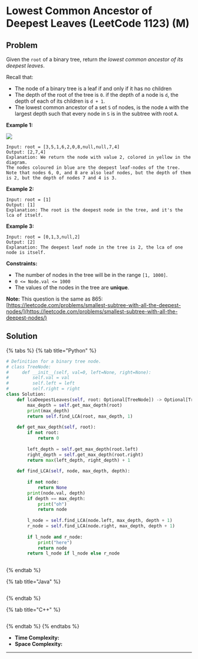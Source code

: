 # Lowest Common Ancestor of Deepest Leaves (LeetCode 1123) (M)

## Problem

Given the `root` of a binary tree, return _the lowest common ancestor of its deepest leaves_.

Recall that:

* The node of a binary tree is a leaf if and only if it has no children
* The depth of the root of the tree is `0`. if the depth of a node is `d`, the depth of each of its children is `d + 1`.
* The lowest common ancestor of a set `S` of nodes, is the node `A` with the largest depth such that every node in `S` is in the subtree with root `A`.

&#x20;

**Example 1:**

![](https://s3-lc-upload.s3.amazonaws.com/uploads/2018/07/01/sketch1.png)

```
Input: root = [3,5,1,6,2,0,8,null,null,7,4]
Output: [2,7,4]
Explanation: We return the node with value 2, colored in yellow in the diagram.
The nodes coloured in blue are the deepest leaf-nodes of the tree.
Note that nodes 6, 0, and 8 are also leaf nodes, but the depth of them is 2, but the depth of nodes 7 and 4 is 3.
```

**Example 2:**

```
Input: root = [1]
Output: [1]
Explanation: The root is the deepest node in the tree, and it's the lca of itself.
```

**Example 3:**

```
Input: root = [0,1,3,null,2]
Output: [2]
Explanation: The deepest leaf node in the tree is 2, the lca of one node is itself.
```

&#x20;

**Constraints:**

* The number of nodes in the tree will be in the range `[1, 1000]`.
* `0 <= Node.val <= 1000`
* The values of the nodes in the tree are **unique**.

&#x20;

**Note:** This question is the same as 865: [https://leetcode.com/problems/smallest-subtree-with-all-the-deepest-nodes/](https://leetcode.com/problems/smallest-subtree-with-all-the-deepest-nodes/)



## Solution&#x20;

{% tabs %}
{% tab title="Python" %}
```python
# Definition for a binary tree node.
# class TreeNode:
#     def __init__(self, val=0, left=None, right=None):
#         self.val = val
#         self.left = left
#         self.right = right
class Solution:
    def lcaDeepestLeaves(self, root: Optional[TreeNode]) -> Optional[TreeNode]:
        max_depth = self.get_max_depth(root)
        print(max_depth)
        return self.find_LCA(root, max_depth, 1)
        
    def get_max_depth(self, root):
        if not root:
            return 0
        
        left_depth = self.get_max_depth(root.left)
        right_depth = self.get_max_depth(root.right)
        return max(left_depth, right_depth) + 1
    
    def find_LCA(self, node, max_depth, depth):
        
        if not node:
            return None
        print(node.val, depth)
        if depth == max_depth:
            print("oh")
            return node
        
        l_node = self.find_LCA(node.left, max_depth, depth + 1)
        r_node = self.find_LCA(node.right, max_depth, depth + 1)
        
        if l_node and r_node:
            print("here")
            return node
        return l_node if l_node else r_node
            
```
{% endtab %}

{% tab title="Java" %}
```java
```
{% endtab %}

{% tab title="C++" %}
```cpp
```
{% endtab %}
{% endtabs %}

* **Time Complexity:**
* **Space Complexity:**

****
